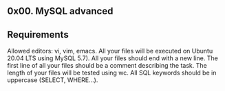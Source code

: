 ## 0x00. MySQL advanced

## Requirements

Allowed editors: vi, vim, emacs.
All your files will be executed on Ubuntu 20.04 LTS using MySQL 5.7).
All your files should end with a new line.
The first line of all your files should be a comment describing the task.
The length of your files will be tested using wc.
All SQL keywords should be in uppercase (SELECT, WHERE…).
